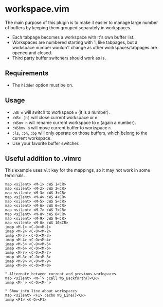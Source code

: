 # workspace.vim

The main purpose of this plugin is to make it easier
to manage large number of buffers by keeping
them grouped separately in workspaces.

* Each tabpage becomes a workspace with it's own buffer list.
* Workspaces are numbered starting with 1, like tabpages,
  but a workspace number wouldn't change as other
  workspaces/tabpages are opened and closed.
* Third party buffer switchers should work as is.

## Requirements

* The `hidden` option must be on.

## Usage

* `:WS n` will switch to workspace `n` (it is a number).
* `:WSc [n]` will close current workspace or `n`.
* `:WSmv n` will rename current workspace to `n` (again a number).
* `:WSbmv n` will move current buffer to workspace `n`.
* `:ls`, `:bn`, `:bp` will only operate on those buffers, which belong to the current workspace.
* Use your favorite buffer switcher.

## Useful addition to .vimrc

This example uses `Alt` key for the mappings, so it may not work in some terminals.

```vim
map <silent> <M-1> :WS 1<CR>
map <silent> <M-2> :WS 2<CR>
map <silent> <M-3> :WS 3<CR>
map <silent> <M-4> :WS 4<CR>
map <silent> <M-5> :WS 5<CR>
map <silent> <M-6> :WS 6<CR>
map <silent> <M-7> :WS 7<CR>
map <silent> <M-8> :WS 8<CR>
map <silent> <M-9> :WS 9<CR>
map <silent> <M-0> :WS 10<CR>
imap <M-1> <C-O><M-1>
imap <M-2> <C-O><M-2>
imap <M-3> <C-O><M-3>
imap <M-4> <C-O><M-4>
imap <M-5> <C-O><M-5>
imap <M-6> <C-O><M-6>
imap <M-7> <C-O><M-7>
imap <M-8> <C-O><M-8>
imap <M-9> <C-O><M-9>
imap <M-0> <C-O><M-0>

" Alternate between current and previous workspaces
map <silent> <M-`> :call WS_Backforth()<CR>
imap <M-`> <C-O><M-`>

" Show info line about workspaces
map <silent> <F1> :echo WS_Line()<CR>
imap <F1> <C-O><F1>
```

